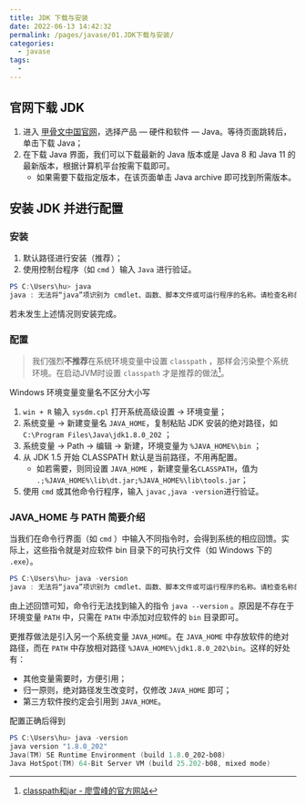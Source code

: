 ```yaml
---
title: JDK 下载与安装
date: 2022-06-13 14:42:32
permalink: /pages/javase/01.JDK下载与安装/
categories:
  - javase
tags:
  - 
---
```


## 官网下载 JDK

1. 进入 [甲骨文中国官网](https://www.oracle.com/cn/index.html)，选择产品 — 硬件和软件 — Java。等待页面跳转后，单击下载 Java；
2. 在下载 Java 界面，我们可以下载最新的 Java 版本或是 Java 8 和 Java 11 的最新版本，根据计算机平台按需下载即可。
   - 如果需要下载指定版本，在该页面单击 Java archive 即可找到所需版本。

## 安装 JDK 并进行配置

### 安装

1. 默认路径进行安装（推荐）；
2. 使用控制台程序（如 `cmd` ）输入 `Java` 进行验证。

```powershell
PS C:\Users\hu> java
java : 无法将“java”项识别为 cmdlet、函数、脚本文件或可运行程序的名称。请检查名称的拼写，如果包括路径，请确保路径正确，然后再试一次。
```

若未发生上述情况则安装完成。

### 配置

> 我们强烈**不推荐**在系统环境变量中设置 `classpath` ，那样会污染整个系统环境。在启动JVM时设置 `classpath` 才是推荐的做法[^1]。

[^1]: [classpath和jar - 廖雪峰的官方网站](https://www.liaoxuefeng.com/wiki/1252599548343744/1260466914339296)

Windows 环境变量变量名不区分大小写

1. `win + R` 输入 `sysdm.cpl` 打开系统高级设置 -> 环境变量；
2. 系统变量 -> 新建变量名 `JAVA_HOME`，复制粘贴 JDK 安装的绝对路径，如 `C:\Program Files\Java\jdk1.8.0_202` ；
3. 系统变量 -> Path -> 编辑 -> 新建，环境变量为 `%JAVA_HOME%\bin` ；
4. 从 JDK 1.5 开始 CLASSPATH 默认是当前路径，不用再配置。
   - 如若需要，则同设置 `JAVA_HOME` ，新建变量名`CLASSPATH`，值为 `.;%JAVA_HOME%\lib\dt.jar;%JAVA_HOME%\lib\tools.jar`；
5. 使用 `cmd` 或其他命令行程序，输入 `javac` ,`java -version`进行验证。

### JAVA_HOME 与 PATH 简要介绍

当我们在命令行界面（如 `cmd` ）中输入不同指令时，会得到系统的相应回馈。实际上，这些指令就是对应软件 bin 目录下的可执行文件（如 Windows 下的 `.exe`）。

```powershell
PS C:\Users\hu> java -version
java : 无法将“java”项识别为 cmdlet、函数、脚本文件或可运行程序的名称。请检查名称的拼写，如果包括路径，请确保路径正确，然后再试一次。
```

由上述回馈可知，命令行无法找到输入的指令 `java --version` 。原因是不存在于环境变量 `PATH` 中，只需在 `PATH` 中添加对应软件的 `bin` 目录即可。

更推荐做法是引入另一个系统变量 `JAVA_HOME`。在 `JAVA_HOME` 中存放软件的绝对路径，而在 `PATH` 中存放相对路径 `%JAVA_HOME%\jdk1.8.0_202\bin`。这样的好处有：

- 其他变量需要时，方便引用；
- 归一原则，绝对路径发生改变时，仅修改 `JAVA_HOME` 即可；
- 第三方软件按约定会引用到 `JAVA_HOME`。

配置正确后得到

```powershell
PS C:\Users\hu> java -version
java version "1.8.0_202"
Java(TM) SE Runtime Environment (build 1.8.0_202-b08)
Java HotSpot(TM) 64-Bit Server VM (build 25.202-b08, mixed mode)
```


